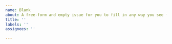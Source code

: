 ```yaml
---
name: Blank
about: A free-form and empty issue for you to fill in any way you see fit
title: ''
labels: ''
assignees: ''

---
```



